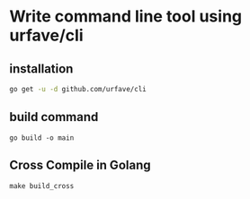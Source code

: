 # Write command line tool using urfave/cli

## installation

```sh
go get -u -d github.com/urfave/cli
```

## build command

```
go build -o main 
```

## Cross Compile in Golang

```
make build_cross
```
